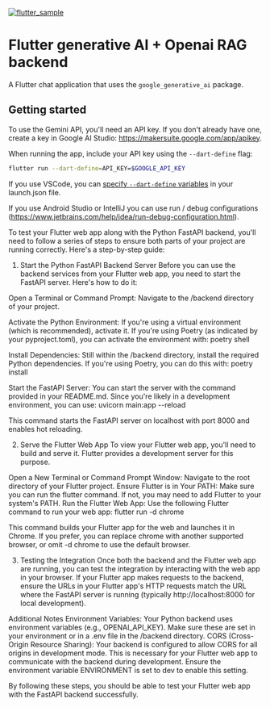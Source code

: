 [![flutter_sample](https://github.com/google/generative-ai-dart/actions/workflows/flutter_sample.yml/badge.svg)](https://github.com/google/generative-ai-dart/actions/workflows/flutter_sample.yml)

# Flutter generative AI + Openai RAG backend

A Flutter chat application that uses the `google_generative_ai` package.

## Getting started

To use the Gemini API, you'll need an API key. If you don't already have one, 
create a key in Google AI Studio: https://makersuite.google.com/app/apikey.

When running the app, include your API key using the `--dart-define` flag:

```bash
flutter run --dart-define=API_KEY=$GOOGLE_API_KEY
```

If you use VSCode, you can [specify `--dart-define`
variables](https://dartcode.org/docs/using-dart-define-in-flutter/) in your
launch.json file.

If you use Android Studio or IntelliJ you can use run / debug configurations
(https://www.jetbrains.com/help/idea/run-debug-configuration.html).



To test your Flutter web app along with the Python FastAPI backend, you'll need to follow a series of steps to ensure both parts of your project are running correctly. Here's a step-by-step guide:

1. Start the Python FastAPI Backend Server
Before you can use the backend services from your Flutter web app, you need to start the FastAPI server. Here's how to do it:

Open a Terminal or Command Prompt: Navigate to the /backend directory of your project.

Activate the Python Environment: If you're using a virtual environment (which is recommended), activate it. If you're using Poetry (as indicated by your pyproject.toml), you can activate the environment with:
  poetry shell
  
Install Dependencies: Still within the /backend directory, install the required Python dependencies. If you're using Poetry, you can do this with:
  poetry install
  
Start the FastAPI Server: You can start the server with the command provided in your README.md. Since you're likely in a development environment, you can use:
  uvicorn main:app --reload
  
This command starts the FastAPI server on localhost with port 8000 and enables hot reloading.

2. Serve the Flutter Web App
To view your Flutter web app, you'll need to build and serve it. Flutter provides a development server for this purpose.

Open a New Terminal or Command Prompt Window: Navigate to the root directory of your Flutter project.
Ensure Flutter is in Your PATH: Make sure you can run the flutter command. If not, you may need to add Flutter to your system's PATH.
Run the Flutter Web App: Use the following Flutter command to run your web app:
  flutter run -d chrome
  
This command builds your Flutter app for the web and launches it in Chrome. If you prefer, you can replace chrome with another supported browser, or omit -d chrome to use the default browser.

3. Testing the Integration
Once both the backend and the Flutter web app are running, you can test the integration by interacting with the web app in your browser. If your Flutter app makes requests to the backend, ensure the URLs in your Flutter app's HTTP requests match the URL where the FastAPI server is running (typically http://localhost:8000 for local development).

Additional Notes
Environment Variables: Your Python backend uses environment variables (e.g., OPENAI_API_KEY). Make sure these are set in your environment or in a .env file in the /backend directory.
CORS (Cross-Origin Resource Sharing): Your backend is configured to allow CORS for all origins in development mode. This is necessary for your Flutter web app to communicate with the backend during development. Ensure the environment variable ENVIRONMENT is set to dev to enable this setting.

By following these steps, you should be able to test your Flutter web app with the FastAPI backend successfully.
